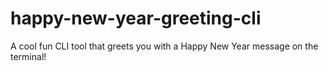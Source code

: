 # happy-new-year-greeting-cli
A cool fun CLI tool that greets you with a Happy New Year message on the terminal!
